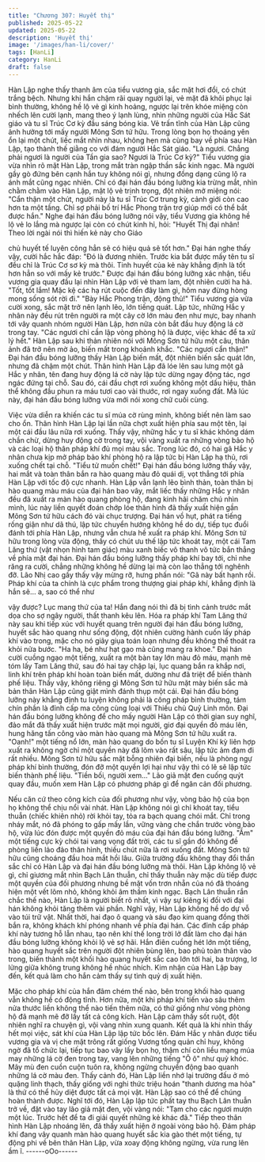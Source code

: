 ```yaml
---
title: "Chương 307: Huyết thị"
published: 2025-05-22
updated: 2025-05-22
description: 'Huyết thị'
image: '/images/han-li/cover/'
tags: [HanLi]
category: HanLi
draft: false
---
```


Hàn Lập nghe thấy thanh âm của tiểu vương gia, sắc mặt hơi đổi,
có chút trắng bệch.
Nhưng khi hắn chậm rãi quay người lại, vẻ mặt đã khôi phục lại
bình thường, không hề lộ vẻ gì kinh hoảng, ngược lại trên khóe
miệng còn nhếch lên cười lạnh, mang theo ý lạnh lùng, nhìn
những người của Hắc Sát giáo và tu sĩ Trúc Cơ kỳ đầu sáng bóng
kia.
Vẻ trấn tĩnh của Hàn Lập cũng ảnh hưởng tới mấy người Mông
Sơn tứ hữu. Trong lòng bọn họ thoáng yên ổn lại một chút, liếc
mắt nhìn nhau, không hẹn mà cùng bay về phía sau Hàn Lập, tạo
thành thế giằng co với đám người Hắc Sát giáo.
"Là ngươi. Chẳng phải ngươi là người của Tần gia sao? Ngươi là
Trúc Cơ kỳ?"
Tiểu vương gia vừa nhìn rõ mặt Hàn Lập, trong mắt tràn ngập
thần sắc kinh ngạc. Mà người gầy gò đứng bên cạnh hắn tuy
không nói gì, nhưng đồng dạng cũng lộ ra ánh mắt cũng ngạc
nhiên.
Chỉ có đại hán đầu bóng lưỡng kia trừng mắt, nhìn chằm chằm
vào Hàn Lập, mặt lộ vẻ trịnh trọng, đột nhiên mở miệng nói:
"Cẩn thận một chút, người này là tu sĩ Trúc Cơ trung kỳ, cảnh giới
còn cao hơn ta một tầng. Chỉ sợ phải bố trí Hắc Phong trận trợ
giúp mới có thể bắt được hắn."
Nghe đại hán đầu bóng lưỡng nói vậy, tiểu Vương gia không hề lộ
vẻ lo lắng mà ngược lại còn có chút kinh hỉ, hỏi:
"Huyết Thị đại nhân! Theo lời ngài nói thì hiến kẻ này cho Giáo

chủ huyết tế luyên công hẳn sẽ có hiệu quả sẽ tốt hơn."
Đại hán nghe thấy vậy, cười hắc hắc đáp:
"Đó là đương nhiên. Trước kia bắt được mấy tên tu sĩ đều chỉ là
Trúc Cơ sơ kỳ mà thôi. Tinh huyết của kẻ này khẳng định là tốt
hơn hẳn so với mấy kẻ trước."
Được đại hán đầu bóng lưỡng xác nhận, tiểu vương gia quay đầu
lại nhìn Hàn Lập với vẻ tham lam, đột nhiên cười ha hả.
"Tốt, tốt lắm! Mặc kệ các hạ rút cuộc đến đây làm gì, hôm nay
đừng hòng mong sống sót rời đi."
"Bày Hắc Phong trận, động thủ!"
Tiểu vương gia vừa cười xong, sắc mặt trở nên lạnh lẽo, lớn tiếng
quát.
Lập tức, những Hắc y nhân này đều rút trên người ra một cây cờ
lớn màu đen như mực, bay nhanh tới vây quanh nhóm người Hàn
Lập, hơn nữa còn bắt đầu huy động lá cờ trong tay.
"Các ngươi chỉ cần lập vòng phòng hộ là được, việc khác để ta xử
lý hết." Hàn Lập sau khi thản nhiên nói với Mông Sơn tứ hữu một
câu, thân ảnh đã trở nên mờ ảo, biến mất trong khoảnh khắc.
"Các ngươi cẩn thận!"
Đại hán đầu bóng lưỡng thấy Hàn Lập biến mất, đột nhiên biến
sắc quát lớn, nhưng đã chậm một chút.
Thân hình Hàn Lập đã lóe lên sau lưng một gã Hắc y nhân, tên
đang huy động lá cờ này lập tức dừng ngay động tác, ngơ ngác
đứng tại chỗ. Sau đó, cái đầu chợt rơi xuống không một dấu hiệu,
thân thể không đầu phun ra máu tươi cao vài thước, rơi ngay
xuống đất.
Mà lúc này, đại hán đầu bóng lưỡng vừa mới nói xong chữ cuối
cùng.

Việc vừa diễn ra khiến các tu sĩ múa cờ rùng mình, không biết
nên làm sao cho ổn. Thân hình Hàn Lập lại lần nữa chợt xuất
hiện phía sau một tên, lại một cái đầu lâu nữa rơi xuống.
Thấy vậy, những hắc y tu sĩ khác không dám chần chừ, dừng huy
động cờ trong tay, vội vàng xuất ra những vòng bảo hộ và các loại
hộ thân pháp khí đủ mọi màu sắc.
Trong lúc đó, có hai gã Hắc y nhân chưa kịp mở pháp bảo khí
phòng hộ ra lập tức bị Hàn Lập hạ thủ, rơi xuống chết tại chỗ.
"Tiểu tử muốn chết!"
Đại hán đầu bóng lưỡng thấy vậy, hai mắt và toàn thân bắn ra
hào quang màu đỏ quái dị, vọt thẳng tới phía Hàn Lập với tốc độ
cực nhanh.
Hàn Lập vẫn lạnh lẽo bình thản, toàn thân bị hào quang màu máu
của đại hán bao vây, mắt liếc thấy những Hắc y nhân đều đã xuất
ra màn hào quang phòng hộ, đang kinh hãi chăm chú nhìn mình,
lúc này liền quyết đoán chớp lóe thân hình đã thấy xuất hiện gần
Mông Sơn tứ hữu cách đó vài chục trượng.
Đại hán vồ hụt, phát ra tiếng rống giận như dã thú, lập tức chuyển
hướng không hề do dự, tiếp tục đuổi đánh tới phía Hàn Lập,
nhưng vẫn chưa hề xuất ra pháp khí.
Mông Sơn tứ hữu trong lòng vừa động, thấy có chút ưu thế lập
tức khoát tay, một cái Tam Lăng thứ (vật nhọn hình tam giác) màu
xanh biếc vô thanh vô tức bắn thẳng về phía mặt đại hán.
Đại hán đầu bóng lưỡng thấy pháp khí bay tới, chỉ nhe răng ra
cười, chẳng những không hề dừng lại mà còn lao thẳng tới
nghênh đỡ.
Lão Nhị cao gầy thấy vậy mừng rỡ, hưng phấn nói:
"Gã này bất hạnh rồi. Pháp khí của ta chính là cực phẩm trong
thượng giai pháp khí, khẳng định là hắn sẽ… a, sao có thể như

vậy được? Lục mang thứ của ta!
Hắn đang nói thì đã bị tình cảnh trước mắt dọa cho sợ ngây
người, thất thanh kêu lên.
Hóa ra pháp khí Tam Lăng thứ này sau khi tiếp xúc với huyết
quang trên người đại hán đầu bóng lưỡng, huyết sắc hào quang
như sống động, đột nhiên cường hành cuốn lấy pháp khí vào
trong, mặc cho nó giãy giụa toán loạn nhưng đều không thể thoát
ra khỏi nửa bước.
"Ha ha, bé như hạt gạo mà cũng mang ra khoe." Đại hán cười
cuồng ngạo một tiếng, xuất ra một bàn tay lớn màu đỏ máu, mạnh
mẽ tóm lấy Tam Lăng thứ, sau đó hai tay chập lại, lục quang bắn
ra khắp nơi, linh khí trên pháp khí hoàn toàn biến mất, dường như
đã triệt để biến thành phế liệu.
Thấy vậy, không riêng gì Mông Sơn tứ hữu mặt mày biến sắc mà
bản thân Hàn Lập cũng giật mình đánh thụp một cái. Đại hán đầu
bóng lưỡng này khẳng định tu luyện không phải là công pháp bình
thường, tám chín phần là đỉnh cấp ma công cùng loại với Thiếu
chủ Quỷ Linh môn.
Đại hán đầu bóng lưỡng không để cho mấy người Hàn Lập có thời
gian suy nghĩ, đảo mắt đã thấy xuất hiện trước mặt mọi người, giơ
đại quyền đỏ máu lên, hung hăng tấn công vào màn hào quang
mà Mông Sơn tứ hữu xuất ra.
"Oanh!" một tiếng nổ lớn, màn hào quang do bốn tu sĩ Luyện Khí
kỳ liên hợp xuất ra không ngờ chỉ một quyền này đã lõm vào rất
sâu, lập tức ảm đạm đi rất nhiều.
Mông Sơn tứ hữu sắc mặt bỗng nhiên đại biến, nếu là phòng ngự
pháp khí bình thường, đón đỡ một quyền lợi hại như vậy thì có lẽ
sẽ lập tức biến thành phế liệu.
"Tiền bối, người xem…"
Lão giả mặt đen cuống quýt quay đầu, muốn xem Hàn Lập có
phương pháp gì để ngăn cản đối phương.

Nếu căn cứ theo công kích của đối phương như vậy, vòng bảo hộ
của bọn họ không thể chịu nổi vài nhát.
Hàn Lập không nói gì chỉ khoát tay, tiểu thuẫn (chiếc khiên nhỏ)
rời khỏi tay, tỏa ra bạch quang chói mắt. Chỉ trong nháy mắt, nó
đã phóng to gấp mấy lần, vững vàng che chắn trước vòng bảo hộ,
vừa lúc đón được một quyền đỏ máu của đại hán đầu bóng lưỡng.
"Ầm" một tiếng cực kỳ chói tai vang vọng đất trời, các tu sĩ gần đó
không đề phòng liền lảo đảo thân hình, thiếu chút nữa là rơi
xuống đất.
Mông Sơn tứ hữu cũng choáng đầu hoa mắt hồi lâu. Giữa trường
đấu không thay đổi thần sắc chỉ có Hàn Lập và đại hán đầu bóng
lưỡng mà thôi.
Hàn Lập không lộ vẻ gì, chỉ giương mắt nhìn Bạch Lân thuẫn, chỉ
thấy thuẫn này mặc dù tiếp được một quyền của đối phương
nhưng bề mặt vốn trơn nhẵn của nó đã thoáng hiện một vết lõm
nhỏ, không khỏi âm thầm kinh ngạc.
Bạch Lân thuẫn rắn chắc thế nào, Hàn Lập là người biết rõ nhất,
vì vậy sự kiêng kị đối với đại hán không khỏi tăng thêm vài phần.
Nghĩ vậy, Hàn Lập không hề do dự vỗ vào túi trữ vật.
Nhất thời, hai đạo ô quang và sáu đạo kim quang đồng thời bắn
ra, không khách khí phóng nhanh về phía đại hán. Các đỉnh cấp
pháp khí này tương hỗ lẫn nhau, tạo nên khí thế long trời lở đất
làm cho đại hán đầu bóng lưỡng không khỏi lộ vẻ sợ hãi.
Hắn điên cuồng hét lớn một tiếng, hào quang huyết sắc trên
người đột nhiên bùng lên, bao phủ toàn thân vào trong, biến thành
một khối hào quang huyết sắc cao lớn tới hai, ba trượng, lơ lửng
giữa không trung không hề nhúc nhích.
Kim nhận của Hàn Lập bay đến, kết quả làm cho hắn cảm thấy sự
tình quỷ dị xuất hiện.

Mặc cho pháp khí của hắn đâm chém thế nào, bên trong khối hào
quang vẫn không hề có động tĩnh. Hơn nữa, một khi pháp khí tiến
vào sâu thêm nửa thước liền không thể nào tiến thêm nữa, có thứ
giống như vòng phòng hộ đã mạnh mẽ đỡ lấy tất cả công kích.
Hàn Lập cảm thấy sốt ruột, đột nhiên nghĩ ra chuyện gì, vội vàng
nhìn xung quanh. Kết quả là khi nhìn thấy hết mọi việc, sát khí
của Hàn Lập lập tức bốc lên.
Đám Hắc y nhân được tiểu vương gia và vị che mặt trông rất
giống Vương tổng quản chỉ huy, không ngờ đã tổ chức lại, tiếp tục
bao vây lấy bọn họ, thậm chí còn liều mạng múa may những lá cờ
đen trong tay, vang lên những tiếng "Ô ô" như quỷ khóc. Mây mù
đen cuồn cuộn tuôn ra, không ngừng chuyển động bao quanh
những lá cờ màu đen.
Thấy cảnh đó, Hàn Lập liền nhớ lại trường đấu ở mỏ quặng linh
thạch, thấy giống với nghi thức triệu hoán "thanh dương ma hỏa"
là thứ có thể hủy diệt được tất cả mọi vật. Hàn Lập sao có thể để
chúng hoàn thành được.
Nghĩ tới đó, Hàn Lập lập tức phất tay thu Bạch Lân thuẫn trở về,
đặt vào tay lão giả mặt đen, vội vàng nói:
"Tạm cho các ngươi mượn một lúc. Trước hết để ta đi giải quyết
những kẻ khác đã."
Tiếp theo thân hình Hàn Lập nhoáng lên, đã thấy xuất hiện ở
ngoài vòng bảo hộ. Đám pháp khí đang vây quanh màn hào
quang huyết sắc kia gào thét một tiếng, tự động phi về bên thân
Hàn Lập, vừa xoay động không ngừng, vừa rung lên ầm ĩ.
------oOo------
